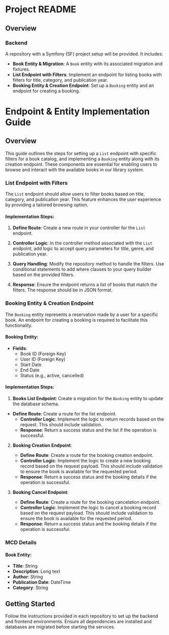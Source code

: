 # Project README

## Overview

### Backend

A repository with a Symfony (SF) project setup will be provided. It includes:

- **Book Entity & Migration**: A `Book` entity with its associated migration and fixtures.
- **List Endpoint with Filters**: Implement an endpoint for listing books with filters for title, category, and publication year.
- **Booking Entity & Creation Endpoint**: Set up a `Booking` entity and an endpoint for creating a booking.


# Endpoint & Entity Implementation Guide

## Overview

This guide outlines the steps for setting up a `List` endpoint with specific filters for a book catalog, and implementing a `Booking` entity along with its creation endpoint. These components are essential for enabling users to browse and interact with the available books in our library system.

### List Endpoint with Filters

The `List` endpoint should allow users to filter books based on title, category, and publication year. This feature enhances the user experience by providing a tailored browsing option.

#### Implementation Steps:

1. **Define Route**: Create a new route in your controller for the `List` endpoint.

2. **Controller Logic**: In the controller method associated with the `List` endpoint, add logic to accept query parameters for title, genre, and publication year.

3. **Query Handling**: Modify the repository method to handle the filters. Use conditional statements to add where clauses to your query builder based on the provided filters.

4. **Response**: Ensure the endpoint returns a list of books that match the filters. The response should be in JSON format.

### Booking Entity & Creation Endpoint

The `Booking` entity represents a reservation made by a user for a specific book. An endpoint for creating a booking is required to facilitate this functionality.

#### Booking Entity:

- **Fields**:
  - Book ID (Foreign Key)
  - User ID (Foreign Key)
  - Start Date
  - End Date
  - Status (e.g., active, cancelled)

#### Implementation Steps:


1. **Books List Endpoint**: Create a migration for the `Booking` entity to update the database schema.
 - **Define Route**: Create a route for the list  endpoint.
   - **Controller Logic**: Implement the logic to return records based on the request. This should include validation.
   - **Response**: Return a success status and the list if the operation is successful.


2. **Booking Creation Endpoint**:
   - **Define Route**: Create a route for the booking creation endpoint.
   - **Controller Logic**: Implement the logic to create a new booking record based on the request payload. This should include validation to ensure the book is available for the requested period.
   - **Response**: Return a success status and the booking details if the operation is successful.

3. **Booking Cancel Endpoint**:
    - **Define Route**: Create a route for the booking cancelation endpoint.
    - **Controller Logic**: Implement the logic to cancel a booking record based on the request payload. This should include validation to ensure the book is available for the requested period.
    - **Response**: Return a success status and the booking details if the operation is successful.

### MCD Details

#### Book Entity:

- **Title**: String
- **Description**: Long text
- **Author**: String
- **Publication Date**: DateTime
- **Category**: String

## Getting Started

Follow the instructions provided in each repository to set up the backend and frontend environments. Ensure all dependencies are installed and databases are migrated before starting the services.
